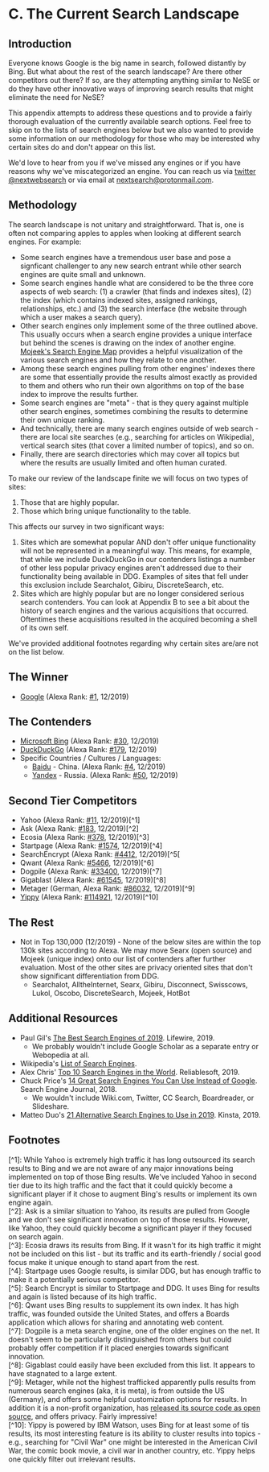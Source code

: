 # C. The Current Search Landscape

## Introduction

Everyone knows Google is the big name in search, followed distantly by Bing. But what about the rest of the search landscape? Are there other competitors out there? If so, are they attempting anything similar to NeSE or do they have other innovative ways of improving search results that might eliminate the need for NeSE?

This appendix attempts to address these questions and to provide a fairly thorough evaluation of the currently available search options. Feel free to skip on to the lists of search engines below but we also wanted to provide some information on our methodology for those who may be interested why certain sites do and don't appear on this list.

We'd love to hear from you if we've missed any engines or if you have reasons why we've miscategorized an engine. You can reach us via [twitter @nextwebsearch](https://twitter.com/nextwebsearch) or via email at nextsearch@protonmail.com.

## Methodology

The search landscape is not unitary and straightforward. That is, one is often not comparing apples to apples when looking at different search engines. For example:

* Some search engines have a tremendous user base and pose a signficant challenger to any new search entrant while other search engines are quite small and unknown.
* Some search engines handle what are considered to be the three core aspects of web search: \(1\) a crawler \(that finds and indexes sites\), \(2\) the index \(which contains indexed sites, assigned rankings, relationships, etc.\) and \(3\) the search interface \(the website through which a user makes a search query\).
* Other search engines only implement some of the three outlined above. This usually occurs when a search engine provides a unique interface but behind the scenes is drawing on the index of another engine. [Mojeek's Search Engine Map](https://www.searchenginemap.com/) provides a helpful visualization of the various search engines and how they relate to one another.
* Among these search engines pulling from other engines' indexes there are some that essentially provide the results almost exactly as provided to them and others who run their own algorithms on top of the base index to improve the results further.
* Some search engines are "meta" - that is they query against multiple other search engines, sometimes combining the results to determine their own unique ranking.
* And technically, there are many search engines outside of web search - there are local site searches \(e.g., searching for articles on Wikipedia\), vertical search sites \(that cover a limited number of topics\), and so on.
* Finally, there are search directories which may cover all topics but where the results are usually limited and often human curated.

To make our review of the landscape finite we will focus on two types of sites:

1. Those that are highly popular.
2. Those which bring unique functionality to the table.

This affects our survey in two significant ways:

1. Sites which are somewhat popular AND don't offer unique functionality will not be represented in a meaningful way. This means, for example, that while we include DuckDuckGo in our contenders listings a number of other less popular privacy engines aren't addressed due to their functionality being available in DDG. Examples of sites that fell under this exclusion include Searchalot, Gibiru, DiscreteSearch, etc.
2. Sites which are highly popular but are no longer considered serious search contenders. You can look at Appendix B to see a bit about the history of search engines and the various acquisitions that occurred. Oftentimes these acquisitions resulted in the acquired becoming a shell of its own self. 

We've provided additional footnotes regarding why certain sites are/are not on the list below.

## The Winner

* [Google](https://google.com) \(Alexa Rank: [\#1](https://www.alexa.com/topsites/countries/US), 12/2019\)

## The Contenders

* [Microsoft Bing](https://bing.com/) \(Alexa Rank: [\#30](https://www.alexa.com/siteinfo/bing.com), 12/2019\)
* [DuckDuckGo](https://duckduckgo.com/) \(Alexa Rank: [\#179](https://www.alexa.com/siteinfo/duckduckgo.com), 12/2019\)
* Specific Countries / Cultures / Languages:
  * [Baidu](https://baidu.com/) - China. \(Alexa Rank: [\#4](https://www.alexa.com/siteinfo/baidu.com), 12/2019\)
  * [Yandex](https://yandex.com/) - Russia. \(Alexa Rank: [\#50](https://www.alexa.com/siteinfo/yandex.ru), 12/2019\)

## Second Tier Competitors

* Yahoo \(Alexa Rank: [\#11](https://www.alexa.com/siteinfo/yahoo.com), 12/2019\)\[^1\]
* Ask \(Alexa Rank: [\#183](https://www.alexa.com/siteinfo/ask.com), 12/2019\)\[^2\]
* Ecosia \(Alexa Rank: [\#378](https://www.alexa.com/siteinfo/ecosia.org), 12/2019\)\[^3\]
* Startpage \(Alexa Rank: [\#1574](https://www.alexa.com/siteinfo/startpage.com), 12/2019\)\[^4\]
* SearchEncrypt \(Alexa Rank: [\#4412](https://www.alexa.com/siteinfo/searchencrypt.com), 12/2019\)\[^5\[
* Qwant \(Alexa Rank: [\#5466](https://www.alexa.com/siteinfo/qwant.com), 12/2019\)\[^6\]
* Dogpile \(Alexa Rank: [\#33400](https://www.alexa.com/siteinfo/dogpile.com), 12/2019\)\[^7\]
* Gigablast \(Alexa Rank: [\#61545](https://www.alexa.com/siteinfo/gigablast.com), 12/2019\)\[^8\]
* Metager \(German, Alexa Rank: [\#86032](https://www.alexa.com/siteinfo/metager.de), 12/2019\)\[^9\]
* [Yippy](https://yippy.com/) \(Alexa Rank: [\#114921](https://www.alexa.com/siteinfo/yippy.com), 12/2019\)\[^10\]

## The Rest

* Not in Top 130,000 \(12/2019\) - None of the below sites are within the top 130k sites according to Alexa. We may move Searx \(open source\) and Mojeek \(unique index\) onto our list of contenders after further evaluation. Most of the other sites are privacy oriented sites that don't show significant differentiation from DDG.
  * Searchalot, AlltheInternet, Searx, Gibiru, Disconnect, Swisscows, Lukol, Oscobo, DiscreteSearch, Mojeek, HotBot

## Additional Resources

* Paul Gil's [The Best Search Engines of 2019](https://www.lifewire.com/best-search-engines-2483352). Lifewire, 2019.
  * We probably wouldn't include Google Scholar as a separate entry or Webopedia at all.
* Wikipedia's [List of Search Engines](https://en.wikipedia.org/wiki/List_of_search_engines).
* Alex Chris' [Top 10 Search Engines in the World](https://www.reliablesoft.net/top-10-search-engines-in-the-world/). Reliablesoft, 2019.
* Chuck Price's [14 Great Search Engines You Can Use Instead of Google](https://www.searchenginejournal.com/alternative-search-engines/). Search Engine Journal, 2018.
  * We wouldn't include Wiki.com, Twitter, CC Search, Boardreader, or Slideshare.
* Matteo Duo's [21 Alternative Search Engines to Use in 2019](https://kinsta.com/blog/alternative-search-engines/). Kinsta, 2019.

## Footnotes

\[^1\]: While Yahoo is extremely high traffic it has long outsourced its search results to Bing and we are not aware of any major innovations being implemented on top of those Bing results. We've included Yahoo in second tier due to its high traffic and the fact that it could quickly become a significant player if it chose to augment Bing's results or implement its own engine again.  
\[^2\]: Ask is a similar situation to Yahoo, its results are pulled from Google and we don't see significant innovation on top of those results. However, like Yahoo, they could quickly become a significant player if they focused on search again.  
\[^3\]: Ecosia draws its results from Bing. If it wasn't for its high traffic it might not be included on this list - but its traffic and its earth-friendly / social good focus make it unique enough to stand apart from the rest.  
\[^4\]: Startpage uses Google results, is similar DDG, but has enough traffic to make it a potentially serious competitor.  
\[^5\]: Search Encrypt is similar to Startpage and DDG. It uses Bing for results and again is listed because of its high traffic.  
\[^6\]: Qwant uses Bing results to supplement its own index. It has high traffic, was founded outside the United States, and offers a Boards application which allows for sharing and annotating web content.  
\[^7\]: Dogpile is a meta search engine, one of the older engines on the net. It doesn't seem to be particularly distinguished from others but could probably offer competition if it placed energies towards significant innovation.  
\[^8\]: Gigablast could easily have been excluded from this list. It appears to have stagnated to a large extent.  
\[^9\]: Metager, while not the highest trafficked apparently pulls results from numerous search engines \(aka, it is meta\), is from outside the US \(Germany\), and offers some helpful customization options for results. In addition it is a non-profit organization, has [released its source code as open source](https://gitlab.metager.de/open-source/MetaGer), and offers privacy. Fairly impressive!  
\[^10\]: Yippy is powered by IBM Watson, uses Bing for at least some of tis results, its most interesting feature is its ability to cluster results into topics - e.g., searching for "Civil War" one might be interested in the American Civil War, the comic book movie, a civil war in another country, etc. Yippy helps one quickly filter out irrelevant results.

